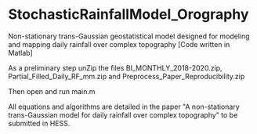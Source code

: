 # StochasticRainfallModel_Orography
Non-stationary trans-Gaussian geostatistical model designed for modeling and mapping daily rainfall over complex topography
[Code written in Matlab]

As a preliminary step unZip the files BI_MONTHLY_2018-2020.zip, Partial_Filled_Daily_RF_mm.zip and Preprocess_Paper_Reproducibility.zip

Then open and run main.m

All equations and algorithms are detailed in the paper "A non-stationary trans-Gaussian model for daily rainfall over complex topography" to be submitted in HESS.
